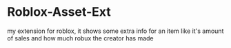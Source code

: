 # Roblox-Asset-Ext
my extension for roblox, it shows some extra info for an item like it's amount of sales and how much robux the creator has made
